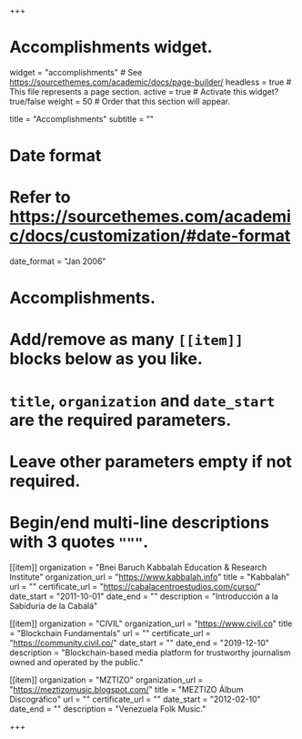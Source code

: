 +++
# Accomplishments widget.
widget = "accomplishments"  # See https://sourcethemes.com/academic/docs/page-builder/
headless = true  # This file represents a page section.
active = true  # Activate this widget? true/false
weight = 50  # Order that this section will appear.

title = "Accomplish&shy;ments"
subtitle = ""

# Date format
#   Refer to https://sourcethemes.com/academic/docs/customization/#date-format
date_format = "Jan 2006"

# Accomplishments.
#   Add/remove as many `[[item]]` blocks below as you like.
#   `title`, `organization` and `date_start` are the required parameters.
#   Leave other parameters empty if not required.
#   Begin/end multi-line descriptions with 3 quotes `"""`.

[[item]]
  organization = "Bnei Baruch Kabbalah Education & Research Institute"
  organization_url = "https://www.kabbalah.info"
  title = "Kabbalah"
  url = ""
  certificate_url = "https://cabalacentroestudios.com/curso/"
  date_start = "2011-10-01"
  date_end = ""
  description = "Introducción a la Sabiduría de la Cabalá"

[[item]]
  organization = "CIVIL"
  organization_url = "https://www.civil.co"
  title = "Blockchain Fundamentals"
  url = ""
  certificate_url = "https://community.civil.co/"
  date_start = ""
  date_end = "2019-12-10"
  description = "Blockchain-based media platform for trustworthy journalism owned and operated by the public."
  
[[item]]
  organization = "MZTIZO"
  organization_url = "https://meztizomusic.blogspot.com/"
  title = "MEZTIZO Álbum Discográfico"
  url = ""
  certificate_url = ""
  date_start = "2012-02-10"
  date_end = ""
  description = "Venezuela Folk Music."

+++
